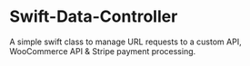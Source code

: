 # Swift-Data-Controller
A simple swift class to manage URL requests to a custom API, WooCommerce API &amp; Stripe payment processing.
